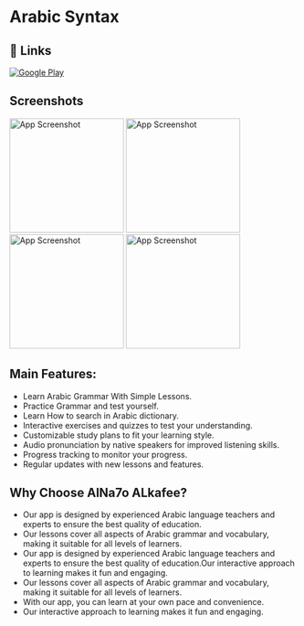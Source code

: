 # Arabic Syntax

## 🔗 Links
<a href="https://play.google.com/store/apps/details?id=com.etateck.arabsyntax" target="_new"><img src="https://img.shields.io/badge/Google Play-Download-green?style=github&amp;logo=google&amp;logoColor=white" alt="Google Play" ></a>


## Screenshots

<img src="https://play-lh.googleusercontent.com/wr4nE7ieOHdwzfd0onAnad77tBpFgSNfBhy-B7OyPPcIrdAzieMHcaM1joGyHdeHNQI=w1052-h592-rw" alt="App Screenshot" width="200"/>
<img src="https://play-lh.googleusercontent.com/dk1I6Nj7oclmMu4_jAJwMB4RO1-20wsa9MuolKCaWgu_IrpCMBkh_qV2HTMqSh74sYs=w1052-h592-rw" alt="App Screenshot" width="200"/>
<img src="https://play-lh.googleusercontent.com/hoIZzl5YLMGRZLnujkIscP5Pj0nfxs6YHhc4wwuyUTUqpM7fRB2M6SV-gccB9Hn_CsM=w526-h296-rw" alt="App Screenshot" width="200"/>
<img src="https://play-lh.googleusercontent.com/lsf0L2qq4mMHc-unGqf2soaYJJObn4SHTwNN6JNkaR-2NZCOmfBLYV_vVnzVs_poHr83=w526-h296-rw" alt="App Screenshot" width="200"/>




## Main Features:

- Learn Arabic Grammar With Simple Lessons.
- Practice Grammar and test yourself.
- Learn How to search in Arabic dictionary.
- Interactive exercises and quizzes to test your understanding.
- Customizable study plans to fit your learning style.
- Audio pronunciation by native speakers for improved listening skills.
- Progress tracking to monitor your progress.
- Regular updates with new lessons and features.


## Why Choose AlNa7o ALkafee?
- Our app is designed by experienced Arabic language teachers and experts to ensure the best quality of education.
- Our lessons cover all aspects of Arabic grammar and vocabulary, making it suitable for all levels of learners.
- Our app is designed by experienced Arabic language teachers and experts to ensure the best quality of education.Our interactive approach to learning makes it fun and engaging. 
- Our lessons cover all aspects of Arabic grammar and vocabulary, making it suitable for all levels of learners.
- With our app, you can learn at your own pace and convenience. 
- Our interactive approach to learning makes it fun and engaging.